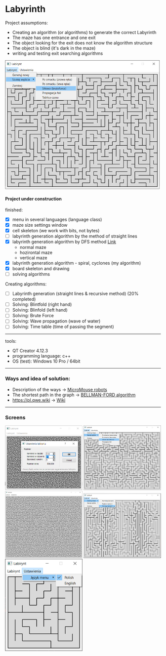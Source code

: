 # Labyrinth
Project assumptions:
- Creating an algorithm (or algorithms) to generate the correct Labyrinth
- The maze has one entrance and one exit
- The object looking for the exit does not know the algorithm structure
- The object is blind (it's dark in the maze)
- writing and testing exit searching algorithms

<img src="./projectScreenImage/Labyrinth02.png" width=500 />

#### Project under construction
finished:
- [x] menu in several languages (language class)
- [x] maze size settings window
- [x] cell skeleton (we work with bits, not bytes)
- [ ] labyrinth generation algorithm by the method of straight lines
- [x] labyrinth generation algorithm by DFS method  [Link](https://pl.qwe.wiki/wiki/Depth-first_search)
    - normal maze
    - hozirontal maze
    - vertical maze
- [x] labyrinth generation algorithm - spiral, cyclones (my algorithm)
- [x] board skeleton and drawing
- [ ] solving algorithms

Creating algorithms:
 - [ ] Labyrinth generation (straight lines & recursive method) (20% completed)
 - [ ] Solving: Blintfold (right hand)
 - [ ] Solving: Blinfold (left hand)
 - [ ] Solving: Brute Force
 - [ ] Solving: Wave propagation (wave of water)
 - [ ] Solving: Time table (time of passing the segment)
---
tools:
- QT Creator 4.12.3
- programming language: c++
- OS (test): Windows 10 Pro / 64bit
---
### Ways and idea of solution:
* Description of the ways -> [MicroMouse robots](https://forbot.pl/blog/roboty-micromouse-5-metod-przeszukiwania-labiryntu-id17354)
* The shortest path in the graph -> [BELLMAN-FORD algorithm](https://pl.wikipedia.org/wiki/Algorytm_Bellmana-Forda)
* https://pl.qwe.wiki -> [Wiki](https://pl.qwe.wiki/wiki/Maze_generation_algorithm)
---
### Screens
<img src="./projectScreenImage/Labyrinth05.png" width=250 />  <img src="./projectScreenImage/Labyrinth02.png" width=250 />  <img src="./projectScreenImage/Labyrinth03.png" width=250 /> 
<img src="./projectScreenImage/Labyrinth04.png" width=250 />  <img src="./projectScreenImage/Labyrinth01.png" width=250 />